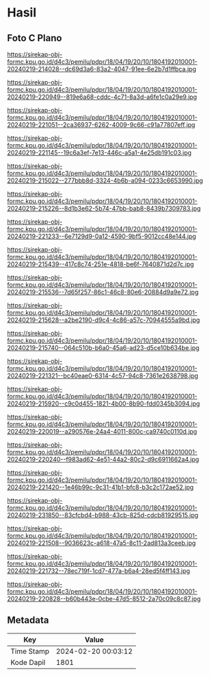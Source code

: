 # Hasil

## Foto C Plano

https://sirekap-obj-formc.kpu.go.id/d4c3/pemilu/pdpr/18/04/19/20/10/1804192010001-20240219-214028--dc69d3a6-83a2-4047-91ee-6e2b7d1ffbca.jpg

https://sirekap-obj-formc.kpu.go.id/d4c3/pemilu/pdpr/18/04/19/20/10/1804192010001-20240219-220949--819e6a68-cddc-4c71-8a3d-a6fe1c0a29e9.jpg

https://sirekap-obj-formc.kpu.go.id/d4c3/pemilu/pdpr/18/04/19/20/10/1804192010001-20240219-221051--2ca36937-6262-4009-9c66-c91a77807eff.jpg

https://sirekap-obj-formc.kpu.go.id/d4c3/pemilu/pdpr/18/04/19/20/10/1804192010001-20240219-221145--19c6a3ef-7e13-446c-a5a1-4e25db191c03.jpg

https://sirekap-obj-formc.kpu.go.id/d4c3/pemilu/pdpr/18/04/19/20/10/1804192010001-20240219-215022--277bbb8d-3324-4b6b-a094-0233c6653990.jpg

https://sirekap-obj-formc.kpu.go.id/d4c3/pemilu/pdpr/18/04/19/20/10/1804192010001-20240219-215226--8d1b3e62-5b74-47bb-bab8-8439b7309783.jpg

https://sirekap-obj-formc.kpu.go.id/d4c3/pemilu/pdpr/18/04/19/20/10/1804192010001-20240219-221233--6e7129d9-0a12-4590-9bf5-9012cc48e144.jpg

https://sirekap-obj-formc.kpu.go.id/d4c3/pemilu/pdpr/18/04/19/20/10/1804192010001-20240219-215439--417c8c74-251e-4818-be6f-7640871d2d7c.jpg

https://sirekap-obj-formc.kpu.go.id/d4c3/pemilu/pdpr/18/04/19/20/10/1804192010001-20240219-215536--7d65f257-86c1-46c8-80e6-20884d9a9e72.jpg

https://sirekap-obj-formc.kpu.go.id/d4c3/pemilu/pdpr/18/04/19/20/10/1804192010001-20240219-215628--a2be2190-d9c4-4c86-a57c-70944555a9bd.jpg

https://sirekap-obj-formc.kpu.go.id/d4c3/pemilu/pdpr/18/04/19/20/10/1804192010001-20240219-215740--064c510b-b6a0-45a6-ad23-d5ce10b634be.jpg

https://sirekap-obj-formc.kpu.go.id/d4c3/pemilu/pdpr/18/04/19/20/10/1804192010001-20240219-221321--bc40eae0-6314-4c57-94c8-7361e2638798.jpg

https://sirekap-obj-formc.kpu.go.id/d4c3/pemilu/pdpr/18/04/19/20/10/1804192010001-20240219-215920--c9c0d455-1821-4b00-8b90-fdd0345b3094.jpg

https://sirekap-obj-formc.kpu.go.id/d4c3/pemilu/pdpr/18/04/19/20/10/1804192010001-20240219-220019--a290576e-24a4-4011-800c-ca9740c0110d.jpg

https://sirekap-obj-formc.kpu.go.id/d4c3/pemilu/pdpr/18/04/19/20/10/1804192010001-20240219-220240--f983ad62-4e51-44a2-80c2-d9c6911662a4.jpg

https://sirekap-obj-formc.kpu.go.id/d4c3/pemilu/pdpr/18/04/19/20/10/1804192010001-20240219-221420--1e46b99c-9c31-41b1-bfc8-b3c2c172ae52.jpg

https://sirekap-obj-formc.kpu.go.id/d4c3/pemilu/pdpr/18/04/19/20/10/1804192010001-20240219-231850--83cfcbd4-b988-43cb-825d-cdcb81929515.jpg

https://sirekap-obj-formc.kpu.go.id/d4c3/pemilu/pdpr/18/04/19/20/10/1804192010001-20240219-221508--9036623c-a618-47a5-8c11-2ad813a3ceeb.jpg

https://sirekap-obj-formc.kpu.go.id/d4c3/pemilu/pdpr/18/04/19/20/10/1804192010001-20240219-221732--78ec719f-1cd7-477a-b6a4-28ed5f4ff143.jpg

https://sirekap-obj-formc.kpu.go.id/d4c3/pemilu/pdpr/18/04/19/20/10/1804192010001-20240219-220828--b60b443e-0cbe-47d5-8512-2a70c09c8c87.jpg


## Metadata

| Key        | Value               |
| ---------- | ------------------- |
| Time Stamp | 2024-02-20 00:03:12 |
| Kode Dapil | 1801                |



